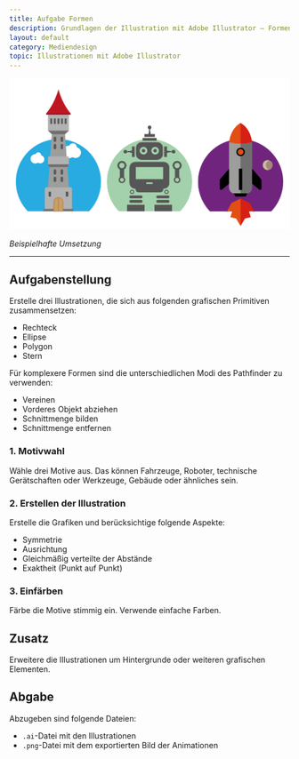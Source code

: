 ```yaml
---
title: Aufgabe Formen
description: Grundlagen der Illustration mit Adobe Illustrator – Formen - Aufgabe
layout: default
category: Mediendesign
topic: Illustrationen mit Adobe Illustrator
---
```



![Beispielhafte Umsetzung](./img/umsetzung_formen.png)

_Beispielhafte Umsetzung_

--- 

## Aufgabenstellung

Erstelle drei Illustrationen, die sich aus folgenden grafischen Primitiven zusammensetzen:
- Rechteck
- Ellipse
- Polygon
- Stern

Für komplexere Formen sind die unterschiedlichen Modi des Pathfinder zu verwenden:
- Vereinen
- Vorderes Objekt abziehen
- Schnittmenge bilden
- Schnittmenge entfernen

### 1. Motivwahl
Wähle drei Motive aus. Das können Fahrzeuge, Roboter, technische Gerätschaften oder Werkzeuge, Gebäude oder ähnliches sein.

### 2. Erstellen der Illustration
Erstelle die Grafiken und berücksichtige folgende Aspekte:
- Symmetrie
- Ausrichtung
- Gleichmäßig verteilte der Abstände
- Exaktheit (Punkt auf Punkt)

### 3. Einfärben
Färbe die Motive stimmig ein. Verwende einfache Farben.

## Zusatz
Erweitere die Illustrationen um Hintergrunde oder weiteren grafischen Elementen.

## Abgabe
Abzugeben sind folgende Dateien:
- `.ai`-Datei mit den Illustrationen
- `.png`-Datei mit dem exportierten Bild der Animationen
